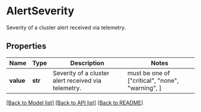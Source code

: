 # AlertSeverity

Severity of a cluster alert received via telemetry.

## Properties
Name | Type | Description | Notes
------------ | ------------- | ------------- | -------------
**value** | **str** | Severity of a cluster alert received via telemetry. |  must be one of ["critical", "none", "warning", ]

[[Back to Model list]](../README.md#documentation-for-models) [[Back to API list]](../README.md#documentation-for-api-endpoints) [[Back to README]](../README.md)
